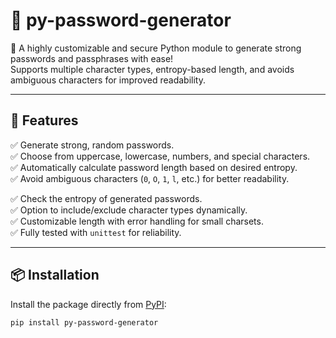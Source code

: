 # 🔐 py-password-generator

🎉 A highly customizable and secure Python module to generate strong passwords and passphrases with ease!  
Supports multiple character types, entropy-based length, and avoids ambiguous characters for improved readability.

---

## 🚀 Features

✅ Generate strong, random passwords.  
✅ Choose from uppercase, lowercase, numbers, and special characters.  
✅ Automatically calculate password length based on desired entropy.  
✅ Avoid ambiguous characters (`0`, `O`, `1`, `l`, etc.) for better readability.

✅ Check the entropy of generated passwords.  
✅ Option to include/exclude character types dynamically.  
✅ Customizable length with error handling for small charsets.   
✅ Fully tested with `unittest` for reliability.

---

## 📦 **Installation**

Install the package directly from [PyPI](https://pypi.org/project/py-password-generator/):
```bash
pip install py-password-generator
